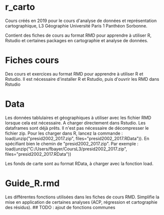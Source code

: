 # r_carto
Cours créés en 2019 pour le cours d'analyse de données et représentation cartographique, L3 Géographie Université Paris 1 Panthéon Sorbonne.

Contient des fiches de cours au format RMD pour apprendre à utiliser R, Rstudio et certaines packages en cartographie et analyse de données.

# Fiches cours 
Des cours et exercices au format RMD pour apprendre à utiliser R et Rstudio. 
Il est nécessaire d'installer R et Rstudio, puis d'ouvrir les RMD dans Rstudio

# Data
Les données tablulaires et géographiques à utiliser avec les fichier RMD lorsque cela est nécessaire.
A charger directement dans Rstudio. Les dataframes sont déjà prêts. Il n'est pas nécessaire de décompresser le fichier zip.
Pour les charger dans R, lancez la commande : load(unzip("presid2002_2017.zip", files="presid2002_2017.RData")). En spécifiant bien le chemin de "presid2002_2017.zip". Par exemple :
load(unzip("C:/Users/fbayer/CoursL3/presid2002_2017.zip", files="presid2002_2017.RData"))

Les fonds de carte sont au format RData, à charger avec la fonction load. 

# Guide_R.rmd
Les différentes fonctions utilisées dans les fiches de cours RMD. Simplifie la mise en application de certaines analyses (ACP, régression et cartographie des résidus). 
## TODO : ajout de fonctions communes

